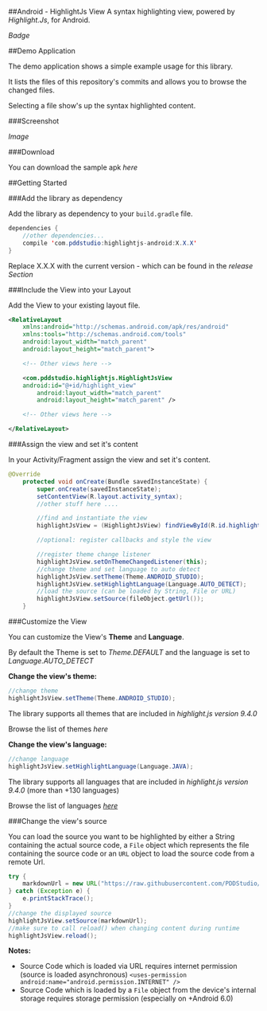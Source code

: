 ##Android - HighlightJs View
A syntax highlighting view, powered by *Highlight.Js*, for Android.

*Badge*

##Demo Application

The demo application shows a simple example usage for this library.

It lists the files of this repository's commits and allows you to browse the changed files.

Selecting a file show's up the syntax highlighted content.

###Screenshot

*Image*

###Download

You can download the sample apk *here*

##Getting Started

###Add the library as dependency

Add the library as dependency to your `build.gradle` file.

```java
dependencies {
	//other dependencies...
	compile 'com.pddstudio:highlightjs-android:X.X.X'
}
```

Replace X.X.X with the current version - which can be found in the *release Section*

###Include the View into your Layout

Add the View to your existing layout file.

```xml
<RelativeLayout 
    xmlns:android="http://schemas.android.com/apk/res/android"
    xmlns:tools="http://schemas.android.com/tools"
    android:layout_width="match_parent"
    android:layout_height="match_parent">

    <!-- Other views here -->

    <com.pddstudio.highlightjs.HighlightJsView
	android:id="@+id/highlight_view"
        android:layout_width="match_parent"
        android:layout_height="match_parent" />

    <!-- Other views here -->

</RelativeLayout>
```

###Assign the view and set it's content

In your Activity/Fragment assign the view and set it's content.

```java
@Override
    protected void onCreate(Bundle savedInstanceState) {
        super.onCreate(savedInstanceState);
        setContentView(R.layout.activity_syntax);
        //other stuff here ....

        //find and instantiate the view
        highlightJsView = (HighlightJsView) findViewById(R.id.highlight_view);

		//optional: register callbacks and style the view

        //register theme change listener
        highlightJsView.setOnThemeChangedListener(this);
        //change theme and set language to auto detect
        highlightJsView.setTheme(Theme.ANDROID_STUDIO);
        highlightJsView.setHighlightLanguage(Language.AUTO_DETECT);
        //load the source (can be loaded by String, File or URL)
        highlightJsView.setSource(fileObject.getUrl());
    }
```


###Customize the View

You can customize the View's **Theme** and **Language**.

By default the Theme is set to *Theme.DEFAULT* and the language is set to *Language.AUTO_DETECT*

**Change the view's theme:**

```java
//change theme
highlightJsView.setTheme(Theme.ANDROID_STUDIO);
```
The library supports all themes that are included in *highlight.js version 9.4.0*

Browse the list of themes *here*

**Change the view's language:**

```java
//change language
highlightJsView.setHighlightLanguage(Language.JAVA);
```
The library supports all languages that are included in *highlight.js version 9.4.0* (more than +130 languages)

Browse the list of languages *[here](http://highlightjs.readthedocs.io/en/latest/css-classes-reference.html#language-names-and-aliases)*

###Change the view's source

You can load the source you want to be highlighted by either a String containing the actual source code, a `File` object which represents the file containing the source code or an `URL`  object to load the source code from a remote Url.

```java
try {
	markdownUrl = new URL("https://raw.githubusercontent.com/PDDStudio/highlightjs-android/master/README.md");
} catch (Exception e) {
	e.printStackTrace();
}
//change the displayed source
highlightJsView.setSource(markdownUrl);
//make sure to call reload() when changing content during runtime
highlightJsView.reload();
```


**Notes:**

- Source Code which is loaded via URL requires internet permission (source is loaded asynchronous) `<uses-permission android:name="android.permission.INTERNET" />`
- Source Code which is loaded by a `File` object from the device's internal storage requires  storage permission (especially on +Android 6.0)